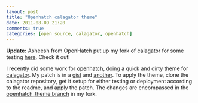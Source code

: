 ```yaml
---
layout: post
title: "Openhatch calagator theme"
date: 2011-08-09 21:20
comments: true
categories: [open source, calagator, openhatch]
---
```


**Update:** Asheesh from OpenHatch put up my fork of calagator for some testing [here][6].  Check it out!

I recently did some work for [openhatch][1], doing a quick and dirty theme for [calagator][2].  My patch is in a [gist][3] and [another][4].  To apply the theme, clone the calagator repository, get it setup for either testing or deployment according to the readme, and apply the patch.  The changes are encompassed in the [openhatch_theme branch][5] in my fork.

[1]: http://openhatch.org
[2]: https://github.com/calagator/calagator
[3]: https://gist.github.com/1136136
[4]: https://gist.github.com/1136129
[5]: https://github.com/jcsims/calagator/tree/openhatch_theme
[6]: http://calendar-beta.openhatch.org/
